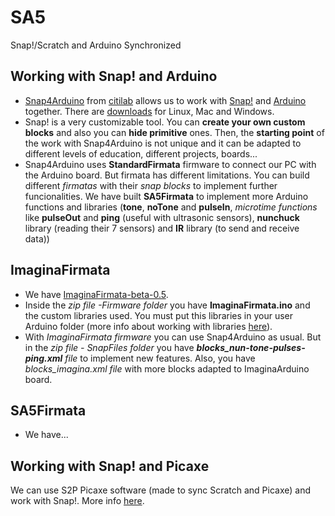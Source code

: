 # SA5
Snap!/Scratch and Arduino Synchronized

## Working with Snap! and Arduino

  - [Snap4Arduino](http://s4a.cat/snap/) from [citilab](http://citilab.eu/) allows us to work with [Snap!](http://snap.berkeley.edu/) and [Arduino](https://www.arduino.cc/)  together. There are [downloads](http://s4a.cat/snap/#download) for Linux, Mac and Windows.
  - Snap! is a very customizable tool. You can **create your own custom blocks** and also you can **hide primitive** ones. Then, the **starting point** of the work with Snap4Arduino is not unique and it can be adapted to different levels of education, different projects, boards...
  - Snap4Arduino uses **StandardFirmata** firmware to connect our PC with the Arduino board. But firmata has different limitations. You can build different *firmatas* with their *snap blocks* to implement further funcionalities. We have built **SA5Firmata** to implement more Arduino functions and libraries (**tone**, **noTone** and **pulseIn**, *microtime functions* like **pulseOut** and **ping** (useful with ultrasonic sensors), **nunchuck** library (reading their 7 sensors) and **IR** library (to send and receive data))

## ImaginaFirmata

  - We have [ImaginaFirmata-beta-0.5](https://github.com/jguille2/SA5/files/254164/ImaginaFirmata0.5.zip).
  - Inside the *zip file -Firmware folder* you have **ImaginaFirmata.ino** and the custom libraries used. You must put this libraries in your user Arduino folder (more info about working with libraries [here](http://www.arduino.cc/en/Guide/Libraries)).
  - With *ImaginaFirmata firmware* you can use Snap4Arduino as usual. But in the *zip file - SnapFiles folder* you have ***blocks_nun-tone-pulses-ping.xml*** *file* to implement new features. Also, you have *blocks_imagina.xml file* with more blocks adapted to ImaginaArduino board.

## SA5Firmata

  - We have...
  
## Working with Snap! and Picaxe

We can use S2P Picaxe software (made to sync Scratch and Picaxe) and work with Snap!. More info [here](https://github.com/jguille2/SA5/blob/master/Picaxe/README.md).
